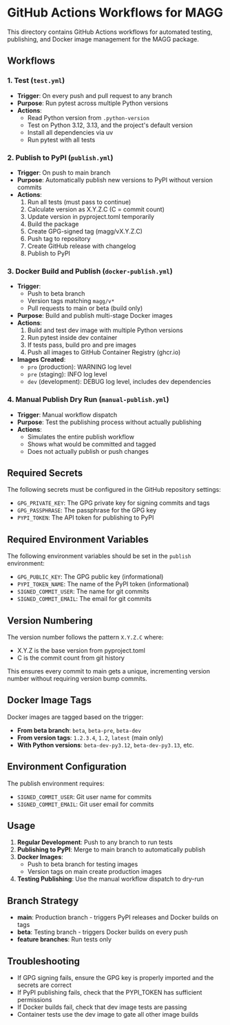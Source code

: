 # GitHub Actions Workflows for MAGG

This directory contains GitHub Actions workflows for automated testing, publishing, and Docker image management for the MAGG package.

## Workflows

### 1. Test (`test.yml`)
- **Trigger**: On every push and pull request to any branch
- **Purpose**: Run pytest across multiple Python versions
- **Actions**:
  - Read Python version from `.python-version`
  - Test on Python 3.12, 3.13, and the project's default version
  - Install all dependencies via uv
  - Run pytest with all tests

### 2. Publish to PyPI (`publish.yml`)
- **Trigger**: On push to main branch
- **Purpose**: Automatically publish new versions to PyPI without version commits
- **Actions**:
  1. Run all tests (must pass to continue)
  2. Calculate version as X.Y.Z.C (C = commit count)
  3. Update version in pyproject.toml temporarily
  4. Build the package
  5. Create GPG-signed tag (magg/vX.Y.Z.C)
  6. Push tag to repository
  7. Create GitHub release with changelog
  8. Publish to PyPI

### 3. Docker Build and Publish (`docker-publish.yml`)
- **Trigger**: 
  - Push to beta branch
  - Version tags matching `magg/v*`
  - Pull requests to main or beta (build only)
- **Purpose**: Build and publish multi-stage Docker images
- **Actions**:
  1. Build and test dev image with multiple Python versions
  2. Run pytest inside dev container
  3. If tests pass, build pro and pre images
  4. Push all images to GitHub Container Registry (ghcr.io)
- **Images Created**:
  - `pro` (production): WARNING log level
  - `pre` (staging): INFO log level  
  - `dev` (development): DEBUG log level, includes dev dependencies

### 4. Manual Publish Dry Run (`manual-publish.yml`)
- **Trigger**: Manual workflow dispatch
- **Purpose**: Test the publishing process without actually publishing
- **Actions**:
  - Simulates the entire publish workflow
  - Shows what would be committed and tagged
  - Does not actually publish or push changes

## Required Secrets

The following secrets must be configured in the GitHub repository settings:

- `GPG_PRIVATE_KEY`: The GPG private key for signing commits and tags
- `GPG_PASSPHRASE`: The passphrase for the GPG key
- `PYPI_TOKEN`: The API token for publishing to PyPI

## Required Environment Variables

The following environment variables should be set in the `publish` environment:

- `GPG_PUBLIC_KEY`: The GPG public key (informational)
- `PYPI_TOKEN_NAME`: The name of the PyPI token (informational)
- `SIGNED_COMMIT_USER`: The name for git commits
- `SIGNED_COMMIT_EMAIL`: The email for git commits

## Version Numbering

The version number follows the pattern `X.Y.Z.C` where:
- X.Y.Z is the base version from pyproject.toml
- C is the commit count from git history

This ensures every commit to main gets a unique, incrementing version number without requiring version bump commits.

## Docker Image Tags

Docker images are tagged based on the trigger:
- **From beta branch**: `beta`, `beta-pre`, `beta-dev`
- **From version tags**: `1.2.3.4`, `1.2`, `latest` (main only)
- **With Python versions**: `beta-dev-py3.12`, `beta-dev-py3.13`, etc.

## Environment Configuration

The publish environment requires:
- `SIGNED_COMMIT_USER`: Git user name for commits
- `SIGNED_COMMIT_EMAIL`: Git user email for commits

## Usage

1. **Regular Development**: Push to any branch to run tests
2. **Publishing to PyPI**: Merge to main branch to automatically publish
3. **Docker Images**: 
   - Push to beta branch for testing images
   - Version tags on main create production images
4. **Testing Publishing**: Use the manual workflow dispatch to dry-run

## Branch Strategy

- **main**: Production branch - triggers PyPI releases and Docker builds on tags
- **beta**: Testing branch - triggers Docker builds on every push
- **feature branches**: Run tests only

## Troubleshooting

- If GPG signing fails, ensure the GPG key is properly imported and the secrets are correct
- If PyPI publishing fails, check that the PYPI_TOKEN has sufficient permissions
- If Docker builds fail, check that dev image tests are passing
- Container tests use the dev image to gate all other image builds